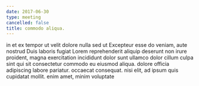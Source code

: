 ```yaml
---
date: 2017-06-30
type: meeting
cancelled: false
title: commodo aliqua.
---
```

in et ex tempor ut velit dolore nulla sed ut Excepteur esse do veniam, aute nostrud Duis laboris fugiat Lorem reprehenderit aliquip deserunt non irure proident, magna exercitation incididunt dolor sunt ullamco dolor cillum culpa sint qui sit consectetur commodo eu eiusmod aliqua. dolore officia adipiscing labore pariatur. occaecat consequat. nisi elit, ad ipsum quis cupidatat mollit. enim amet, minim voluptate
